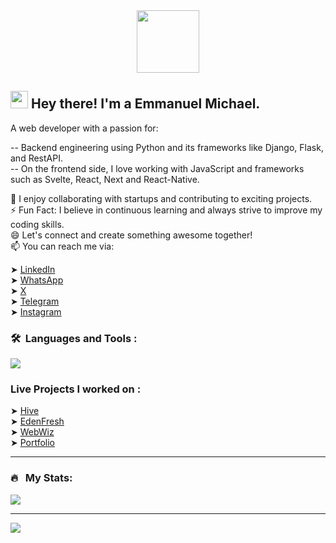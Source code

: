 <div id="header" align="center">
  <img src="https://media.giphy.com/media/M9gbBd9nbDrOTu1Mqx/giphy.gif" width="100"/>
</div>

<h2> <img src="https://media.giphy.com/media/hvRJCLFzcasrR4ia7z/giphy.gif" width="28"> Hey there! I'm a Emmanuel Michael.</h2>
<p>A web developer with a passion for:</p>
-- Backend engineering using Python and its frameworks like Django, Flask, and RestAPI.<br/>
-- On the frontend side, I love working with JavaScript and frameworks such as Svelte, React, Next and React-Native. <br/>

👯 I enjoy collaborating with startups and contributing to exciting projects. <br/>
⚡ Fun Fact: I believe in continuous learning and always strive to improve my coding skills.  <br/>
😄 Let's connect and create something awesome together!  <br/>
📫 You can reach me via:

➤ [LinkedIn](https://www.linkedin.com/in/emmanuel-michael-728678217) <br/>
➤ [WhatsApp](https://wa.me/2349039108667) <br/>
➤ [X](https://twitter.com/chochodev) <br/>
➤ [Telegram](https://t.me/chochodeveloper) <br/>
➤ [Instagram](https://www.instagram.com/chochodev) <br/>


### 🛠 &nbsp;Languages and Tools :

<p>
  <a href="https://skillicons.dev">
    <img src="https://skillicons.dev/icons?i=react,redux,ts,python,mysql,css,tailwind,nextjs,git,github,html,js,postman,django,flask,figma,svelte,vite,vscode,materialui" />
  </a>
</p>

### Live Projects I worked on :

➤ [Hive](https://oeventplanner.netlify.app) <br/>
➤ [EdenFresh](https://erenfresh-deploy-002.onrender.com) <br/>
➤ [WebWiz](https://webwiz.netlify.app) <br/>
➤ [Portfolio](https://chochodev.netlify.app) <br/>

---

### 🔥 &nbsp; My Stats:
![](https://github-readme-streak-stats.herokuapp.com/?user=preciousken&theme=dark&hide_border=true)<br/>

---
[![](https://visitcount.itsvg.in/api?id=preciousken&icon=0&color=0)](https://visitcount.itsvg.in)
